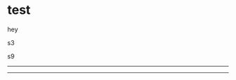 [comment]: MENU (zz)
# test
hey

[comment]: BOTTOM  (zz)
<div class="w3-container">
    <div class="w3-row">
    <div class="w3-col s3 w3-green">
        <p>s3</p>
    </div>
    <div class="w3-col s9 w3-dark-grey">
        <p>s9</p>
    </div>
    </div>
</div>

[comment]: CSS (not show in Page)
<hr>
<meta name="viewport" content="width=device-width, initial-scale=1">
<link rel="stylesheet" href="css/w3.css">

[comment]: JS (not show in Page)
<hr>
<script src="https://ajax.googleapis.com/ajax/libs/jquery/3.4.0/jquery.min.js"></script>
<script src="js/app.js"></script>



